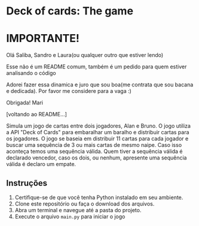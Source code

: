 # Deck of cards: The game

# IMPORTANTE!
Olá Saliba, Sandro e Laura(ou qualquer outro que estiver lendo)

Esse não é um README comum, também é um pedido para quem estiver analisando o código

Adorei fazer essa dinamica e juro que sou boa(me contrata que sou bacana e dedicada). Por favor me considere para a vaga :)

Obrigada! Mari



[voltando ao README...]

Simula um jogo de cartas entre dois jogadores, Alan e Bruno. O jogo utiliza a API "Deck of Cards" para embaralhar um baralho e distribuir cartas para os jogadores. 
O jogo se baseia em distribuir 11 cartas para cada jogador e buscar uma sequência de 3 ou mais cartas de mesmo naipe. Caso isso aconteça temos uma sequência válida. 
Quem tiver a sequência válida é declarado vencedor, caso os dois, ou nenhum, apresente uma sequência válida é declaro um empate.

## Instruções

1. Certifique-se de que você tenha Python instalado em seu ambiente.
2. Clone este repositório ou faça o download dos arquivos.
3. Abra um terminal e navegue até a pasta do projeto.
4. Execute o arquivo `main.py` para iniciar o jogo

